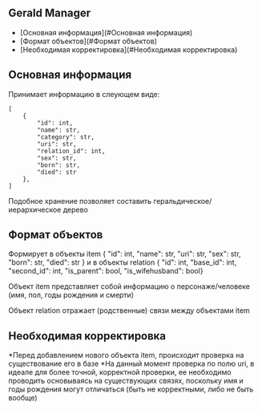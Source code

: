 ## Gerald Manager
* [Основная информация](#Основная информация)
* [Формат объектов](#Формат объектов)
* [Необходимая корректировка](#Необходимая корректировка)

## Основная информация

Принимает информацию в слеующем виде:
```
[
    {
        "id": int,
        "name": str,
        "category": str,
        "uri": str,
        "relation_id": int,
        "sex": str,
        "born": str,
        "died": str
    },
]
```
Подобное хранение позволяет составить геральдическое/иерархическое дерево

## Формат объектов

Формирует в объекты item
{ "id": int, "name": str, "uri": str, "sex": str, "born": str, "died": str }
и в объекты relation
{ "id": int, "base_id": int, "second_id": int, "is_parent": bool, "is_wifehusband": bool}

Объект item представляет собой информацию о персонаже/человеке (имя, пол, годы рождения и смерти)

Объект relation отражает (родственные) связи между объектами item

## Необходимая корректировка

*Перед добавлением нового объекта item, происходит проверка на существование его в базе
*На данный момент проверка по полю uri, в идеале для более точной, корректной проверки, ее необходимо проводить основываясь на существующих связях, поскольку имя и годы рождения могут отличаться (быть не корректными, либо не быть вообще)
